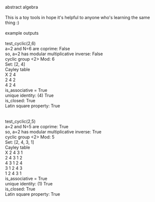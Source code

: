 abstract algebra<br /><br />This is a toy tools in hope it's helpful to anyone who's learning the same thing :)<br /><br />example outputs<br /><br />test_cyclic(2,6)<br />a=2 and N=6 are coprime: False<br />so, a=2 has modular multiplicative inverse: False<br />cyclic group <2> Mod: 6<br />Set: [2, 4]<br />Cayley table<br />X 2 4 <br />2 4 2 <br />4 2 4 <br />is_associative = True<br />unique identity: (4) True<br />is_closed: True<br />Latin square property: True<br /><br /><br />test_cyclic(2,5)<br />a=2 and N=5 are coprime: True<br />so, a=2 has modular multiplicative inverse: True<br />cyclic group <2> Mod: 5<br />Set: [2, 4, 3, 1]<br />Cayley table<br />X 2 4 3 1 <br />2 4 3 1 2 <br />4 3 1 2 4 <br />3 1 2 4 3 <br />1 2 4 3 1 <br />is_associative = True<br />unique identity: (1) True<br />is_closed: True<br />Latin square property: True<br />